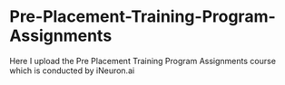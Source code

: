 # Pre-Placement-Training-Program-Assignments
Here I upload the Pre Placement Training Program Assignments course which is conducted by iNeuron.ai

